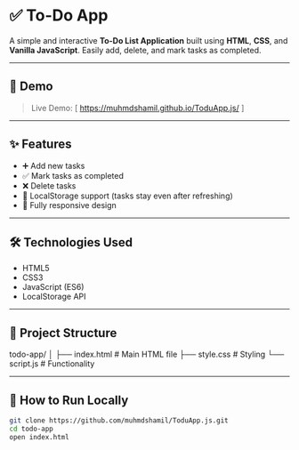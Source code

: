 # ✅ To-Do App

A simple and interactive **To-Do List Application** built using **HTML**, **CSS**, and **Vanilla JavaScript**. Easily add, delete, and mark tasks as completed.

---

## 📸 Demo

> Live Demo: [ https://muhmdshamil.github.io/ToduApp.js/ ]

---

## ✨ Features

- ➕ Add new tasks
- ✅ Mark tasks as completed
- ❌ Delete tasks
- 🧠 LocalStorage support (tasks stay even after refreshing)
- 📱 Fully responsive design

---

## 🛠️ Technologies Used

- HTML5
- CSS3
- JavaScript (ES6)
- LocalStorage API

---

## 📂 Project Structure
todo-app/
│
├── index.html # Main HTML file
├── style.css # Styling
└── script.js # Functionality



---

## 🚀 How to Run Locally

```bash
git clone https://github.com/muhmdshamil/ToduApp.js.git
cd todo-app
open index.html

